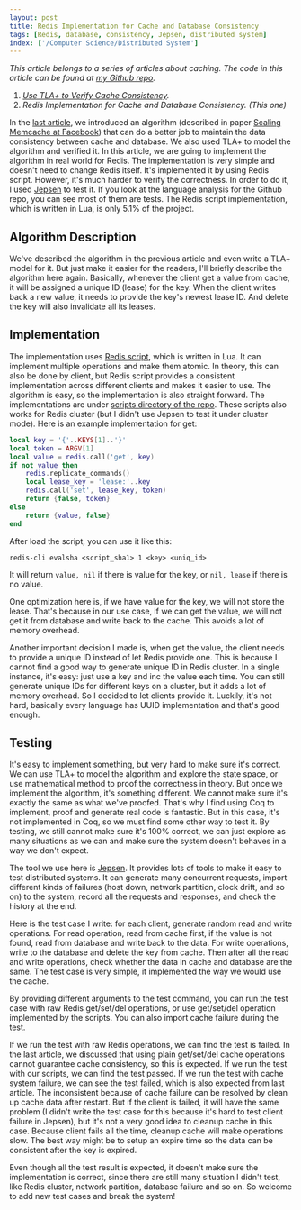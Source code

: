 ```yaml
---
layout: post
title: Redis Implementation for Cache and Database Consistency
tags: [Redis, database, consistency, Jepsen, distributed system]
index: ['/Computer Science/Distributed System']
---
```


*This article belongs to a series of articles about caching. The code in this article can be found at [my Github repo](https://github.com/wb14123/redis_lease).*

1. *[Use TLA+ to Verify Cache Consistency](/2020-11-02-Use-TLA+-to-Verify-Cache-Consistency.html).*
2. *Redis Implementation for Cache and Database Consistency. (This one)*

In the [last article](/2020-11-02-Use-TLA+-to-Verify-Cache-Consistency.html), we introduced an algorithm (described in paper [Scaling Memcache at Facebook](https://pdos.csail.mit.edu/6.824/papers/memcache-fb.pdf)) that can do a better job to maintain the data consistency between cache and database. We also used TLA+ to model the algorithm and verified it. In this article, we are going to implement the algorithm in real world for Redis. The implementation is very simple and doesn't need to change Redis itself. It's implemented it by using Redis script. However, it's much harder to verify the correctness. In order to do it, I used [Jepsen](https://jepsen.io/) to test it. If you look at the language analysis for the Github repo, you can see most of them are tests. The Redis script implementation, which is written in Lua, is only 5.1% of the project.

## Algorithm Description

We've described the algorithm in the previous article and even write a TLA+ model for it. But just make it easier for the readers, I'll briefly describe the algorithm here again. Basically, whenever the client get a value from cache, it will be assigned a unique ID (lease) for the key. When the client writes back a new value, it needs to provide the  key's newest lease ID. And delete the key will also invalidate all its leases.

## Implementation

The implementation uses [Redis script](https://redis.io/commands/eval), which is written in Lua. It can implement multiple operations and make them atomic. In theory, this can also be done by client, but Redis script provides a consistent implementation across different clients and makes it easier to use. The algorithm is easy, so the implementation is also straight forward. The implementations are under [scripts directory of the repo](https://github.com/wb14123/redis_lease/tree/master/scripts). These scripts also works for Redis cluster (but I didn't use Jepsen to test it under cluster mode). Here is an example implementation for get:


```lua
local key = '{'..KEYS[1]..'}'
local token = ARGV[1]
local value = redis.call('get', key)
if not value then
    redis.replicate_commands()
    local lease_key = 'lease:'..key
    redis.call('set', lease_key, token)
    return {false, token}
else
    return {value, false}
end
```

After load the script, you can use it like this:

```
redis-cli evalsha <script_sha1> 1 <key> <uniq_id>
```

It will return `value, nil` if there is value for the key, or `nil, lease` if there is no value.

One optimization here is, if we have value for the key, we will not store the lease. That's because in our use case, if we can get the value, we will not get it from database and write back to the cache. This avoids a lot of memory overhead.

Another important decision I made is, when get the value, the client needs to provide a unique ID instead of let Redis provide one. This is because I cannot find a good way to generate unique ID in Redis cluster. In a single instance, it's easy: just use a key and inc the value each time. You can still generate unique IDs for different keys on a cluster, but it adds a lot of memory overhead. So I decided to let clients provide it. Luckily, it's not hard, basically every language has UUID implementation and that's good enough.

## Testing

It's easy to implement something, but very hard to make sure it's correct. We can use TLA+ to model the algorithm and explore the state space, or use mathematical method to proof the correctness in theory. But once we implement the algorithm, it's something different. We cannot make sure it's exactly the same as what we've proofed. That's why I find using Coq to implement, proof and generate real code is fantastic. But in this case, it's not implemented in Coq, so we must find some other way to test it. By testing, we still cannot make sure it's 100% correct, we can just explore as many situations as we can and make sure the system doesn't behaves in a way we don't expect.

The tool we use here is [Jepsen](https://jepsen.io/). It provides lots of tools to make it easy to test distributed systems. It can generate many concurrent requests, import different kinds of failures (host down, network partition, clock drift, and so on) to the system, record all the requests and responses, and check the history at the end.

Here is the test case I write: for each client, generate random read and write operations. For read operation, read from cache first, if the value is not found, read from database and write back to the data. For write operations, write to the database and delete the key from cache. Then after all the read and write operations, check whether the data in cache and database are the same. The test case is very simple, it implemented the way we would use the cache.

By providing different arguments to the test command, you can run the test case with raw Redis get/set/del operations, or use get/set/del operation implemented by the scripts. You can also import cache failure during the test.

If we run the test with raw Redis operations, we can find the test is failed. In the last article, we discussed that using plain get/set/del cache operations cannot guarantee cache consistency, so this is expected. If we run the test with our scripts, we can find the test passed. If we run the test with cache system failure, we can see the test failed, which is also expected from last article. The inconsistent because of cache failure can be resolved by clean up cache data after restart. But if the client is failed, it will have the same problem (I didn't write the test case for this because it's hard to test client failure in Jepsen), but it's not a very good idea to cleanup cache in this case. Because client fails all the time, cleanup cache will make operations slow. The best way might be to setup an expire time so the data can be consistent after the key is expired.

Even though all the test result is expected, it doesn't make sure the implementation is correct, since there are still many situation I didn't test, like Redis cluster, network partition, database failure and so on. So welcome to add new test cases and break the system!
